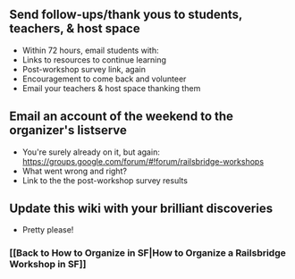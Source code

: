 ## Send follow-ups/thank yous to students, teachers, & host space
* Within 72 hours, email students with:
 * Links to resources to continue learning
 * Post-workshop survey link, again
 * Encouragement to come back and volunteer
* Email your teachers & host space thanking them

## Email an account of the weekend to the organizer's listserve
* You're surely already on it, but again: https://groups.google.com/forum/#!forum/railsbridge-workshops
* What went wrong and right?
* Link to the the post-workshop survey results

## Update this wiki with your brilliant discoveries
* Pretty please!

### [[Back to How to Organize in SF|How to Organize a Railsbridge Workshop in SF]]